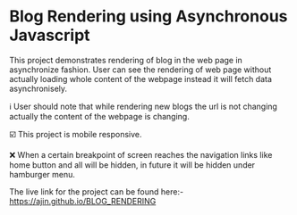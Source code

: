 # Blog Rendering using Asynchronous Javascript

This project demonstrates rendering of blog in the web page in asynchronize fashion.
User can see the rendering of web page without actually loading whole content of the webpage instead it will fetch data asynchronisely.

:information_source: User should note that while rendering new blogs the url is not changing actually the content of the webpage is changing.

:ballot_box_with_check: This project is mobile responsive. 

:x: When a certain breakpoint of screen reaches the navigation links like home button and all will be hidden, in future it will be hidden under hamburger menu.

The live link for the project can be found here:- https://ajin.github.io/BLOG_RENDERING

